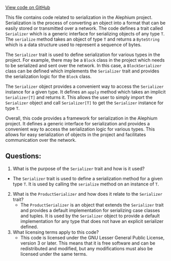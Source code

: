 [View code on GitHub](https://github.com/oxygenium/oxygenium/serde/src/main/scala/org/oxygenium/serde/Serializer.scala)

This file contains code related to serialization in the Alephium project. Serialization is the process of converting an object into a format that can be easily stored or transmitted over a network. The code defines a trait called `Serializer` which is a generic interface for serializing objects of any type `T`. The `serialize` method takes an object of type `T` and returns a `ByteString` which is a data structure used to represent a sequence of bytes.

The `Serializer` trait is used to define serialization for various types in the project. For example, there may be a `Block` class in the project which needs to be serialized and sent over the network. In this case, a `BlockSerializer` class can be defined which implements the `Serializer` trait and provides the serialization logic for the `Block` class.

The `Serializer` object provides a convenient way to access the `Serializer` instance for a given type. It defines an `apply` method which takes an implicit `Serializer[T]` and returns it. This allows the user to simply import the `Serializer` object and call `Serializer[T]` to get the `Serializer` instance for type `T`.

Overall, this code provides a framework for serialization in the Alephium project. It defines a generic interface for serialization and provides a convenient way to access the serialization logic for various types. This allows for easy serialization of objects in the project and facilitates communication over the network.
## Questions: 
 1. What is the purpose of the `Serializer` trait and how is it used?
   - The `Serializer` trait is used to define a serialization method for a given type `T`. It is used by calling the `serialize` method on an instance of `T`.
2. What is the `ProductSerializer` and how does it relate to the `Serializer` trait?
   - The `ProductSerializer` is an object that extends the `Serializer` trait and provides a default implementation for serializing case classes and tuples. It is used by the `Serializer` object to provide a default implementation for any type that does not have an explicit serializer defined.
3. What licensing terms apply to this code?
   - This code is licensed under the GNU Lesser General Public License, version 3 or later. This means that it is free software and can be redistributed and modified, but any modifications must also be licensed under the same terms.